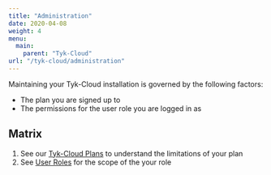 ```yaml
---
title: "Administration"
date: 2020-04-08
weight: 4
menu:
  main:
    parent: "Tyk-Cloud"
url: "/tyk-cloud/administration"
---
```


Maintaining your Tyk-Cloud installation is governed by the following factors:

* The plan you are signed up to
* The permissions for the user role you are logged in as
  
## Matrix

1. See our [Tyk-Cloud Plans](/docs/tyk-cloud/account-billing/plans/) to understand the limitations of your plan
2. See [User Roles](/docs/tyk-cloud/reference-docs/user-roles/) for the scope of the your role

